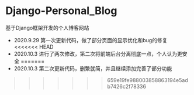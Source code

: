 # Django-Personal_Blog
基于Django框架开发的个人博客网站

- 2020.9.29 第一次更新代码，做了部分页面的显示优化和bug的修复
<<<<<<< HEAD
- 2020.10.3 进行了两次修改，第二次将前端后台分离彻底一点，个人认为更安全
=======
- 2020.10.3 第二次更新代码，删繁就简，并且继续添加完善了部分功能
>>>>>>> 659e19fe988003858863194e5adb7426c2f78336
